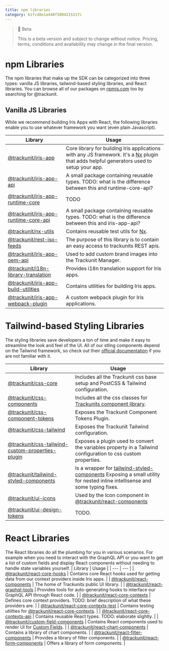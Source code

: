 ```yaml
---
title: npm libraries
category: 61fcd8e1a448f5004215317c
---
```


> 🚧 Beta
> 
> This is a beta version and subject to change without notice. Pricing, terms, conditions and availability may change in the final version.

# npm Libraries

The npm libraries that make up the SDK can be categorized into three types: vanilla JS libraries, tailwind-based styling libraries, and React libraries. 
You can browse all of our packages on [npmjs.com](https://www.npmjs.com/search?q=%40trackunit) too by searching for @trackunit.


## Vanilla JS Libraries
While we recommend building Iris Apps with React, the following libraries enable you to use whatever framework you want (even plain Javascript).

| Library | Usage |
| --- | --- |
| [@trackunit/iris-app](https://www.npmjs.com/package/@trackunit/iris-app) | Core library for building Iris applications with any JS framework. It's a [Nx](https://nx.dev/)  plugin that adds helpful generators used to setup your app.|
| [@trackunit/iris-app-api](https://www.npmjs.com/package/@trackunit/iris-app-api) | A small package containing reusable types. TODO: what is the difference between this and runtime-core-api?|
| [@trackunit/iris-app-runtime-core](https://www.npmjs.com/package/@trackunit/iris-app-runtime-core) | TODO |
| [@trackunit/iris-app-runtime-core-api](https://www.npmjs.com/package/@trackunit/iris-app-runtime-core-api) | A small package containing reusable types. TODO: what is the difference between this and iris-app-api? |
| [@trackunit/nx-utils](https://www.npmjs.com/package/@trackunit/nx-utils) | Contains reusable test utils for [Nx](https://nx.dev/). |
| [@trackunit/rest-iso-feeds](https://www.npmjs.com/package/@trackunit/rest-iso-feeds) | The purpose of this library is to contain an easy access to trackunits REST apis. |
| [@trackunit/iris-app-oem-api](https://www.npmjs.com/package/@trackunit/iris-app-oem-api) | Used to add custom brand images into the Trackunit Manager. |
| [@trackunit/i18n-library-translation](https://www.npmjs.com/package/@trackunit/i18n-library-translation) | Provides i18n translation support for Iris apps. |
| [@trackunit/iris-app-build-utilities](https://www.npmjs.com/package/@trackunit/iris-app-build-utilities) | Contains utilities for building Iris apps. |
| [@trackunit/iris-app-webpack-plugin](https://www.npmjs.com/package/@trackunit/iris-app-webpack-plugin) | A custom webpack plugin for Iris applications. |

# Tailwind-based Styling Libraries
The styling libraries save developers a ton of time and make it easy to streamline the look and feel of the UI. All of our stling components depend on the Tailwind framework, so check out their [official documentation](https://tailwindcss.com/) if you are not familiar with it.

| Library | Usage |
| --- | --- |
| [@trackunit/css-core](https://www.npmjs.com/package/@trackunit/css-core) | Includes all the Trackunit css base setup and PostCSS & Tailwind configuration. |
| [@trackunit/css-components](https://www.npmjs.com/package/@trackunit/css-components) | Includes all the css classes for [Trackunits component library](https://developers.trackunit.com/page/ui-components). |
| [@trackunit/css-component-tokens](https://www.npmjs.com/package/@trackunit/css-component-tokens) | Exposes the Trackunit Component Tokens Plugin. |
| [@trackunit/css-tailwind](https://www.npmjs.com/package/@trackunit/css-tailwind) | Exposes the Trackunit Tailwind configuration. |
| [@trackunit/css-tailwind-custom-properties-plugin](https://www.npmjs.com/package/@trackunit/css-tailwind-custom-properties-plugin) | Exposes a plugin used to convert the variables property in a Tailwind configuration to css custom properties. |
| [@trackunit/tailwind-styled-components](https://www.npmjs.com/package/@trackunit/tailwind-styled-components) | Is a wrapper for [tailwind-styled-components](https://www.npmjs.com/package/tailwind-styled-components) Exposing a small utility for nested inline intellisense and some typing fixes. |
| [@trackunit/ui-icons](https://www.npmjs.com/package/@trackunit/ui-icons) | Used by the Icon component in [@trackunit/react-components](https://www.npmjs.com/package/@trackunit/react-components) |
| [@trackunit/ui-design-tokens](https://www.npmjs.com/package/@trackunit/ui-design-tokens) | TODO. |

# React Libraries
The React libraries do all the plumbing for you in various scenarios. For example when you need to interact with the GraphQL API or you want to get a list of custom fields and display React components without needing to handle state variables yourself.
| Library | Usage |
| --- | --- |
| [@trackunit/react-core-hooks](https://www.npmjs.com/package/@trackunit/react-core-hooks) | Contains core React hooks used for getting data from our context providers inside Iris apps. |
| [@trackunit/react-components](https://www.npmjs.com/package/@trackunit/react-components) | The home of Trackunits public UI library. |
| [@trackunit/react-graphql-tools](https://www.npmjs.com/package/@trackunit/react-graphql-tools) | Provides tools for auto-generating hooks to interface our GraphQL API through React code. |
| [@trackunit/react-core-contexts](https://www.npmjs.com/package/@trackunit/react-core-contexts) | Defines core context providers. TODO: brief description of what these providers are. |
| [@trackunit/react-core-contexts-test](https://www.npmjs.com/package/@trackunit/react-core-contexts-test) | Contains testing utilities for [@trackunit/react-core-contexts](https://www.npmjs.com/package/@trackunit/react-core-contexts). |
| [@trackunit/react-core-contexts-api](https://www.npmjs.com/package/@trackunit/react-core-contexts-api) | Contains reusable React types. TODO: elaborate slightly. |
| [@trackunit/custom-field-components](https://www.npmjs.com/package/@trackunit/custom-field-components) | Contains React components used to render UI for [Custom Fields](https://developers.trackunit.com/docs/save-data-from-your-app). |
| [@trackunit/react-chart-components](https://www.npmjs.com/package/@trackunit/react-chart-components) | Contains a library of chart components. |
| [@trackunit/react-filter-components](https://www.npmjs.com/package/@trackunit/react-filter-components) | Provides a library of filter components. |
| [@trackunit/react-form-components](https://www.npmjs.com/package/@trackunit/react-form-components) | Offers a library of form components. |